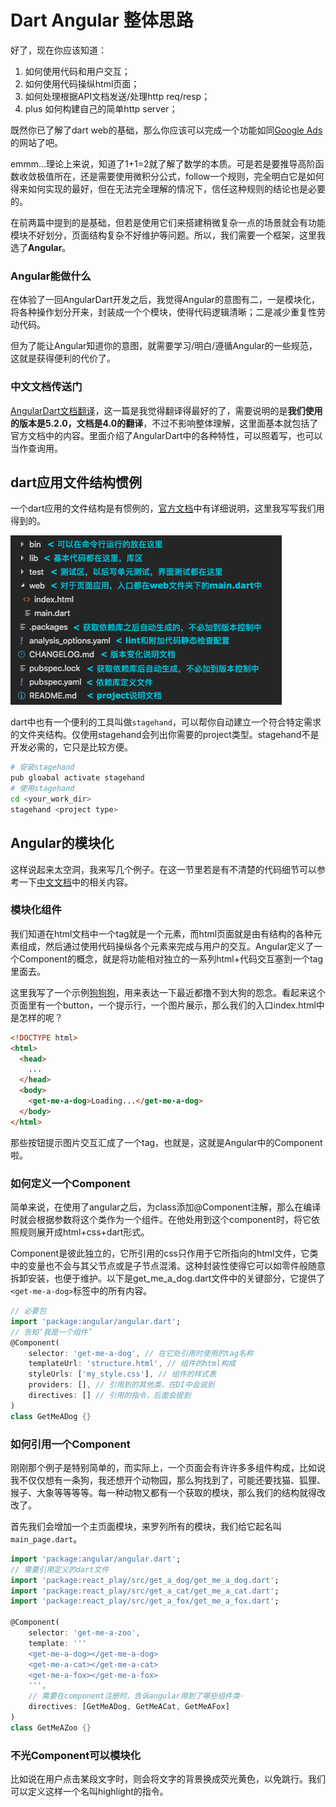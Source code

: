 # Dart Angular 整体思路

好了，现在你应该知道：

1. 如何使用代码和用户交互；
2. 如何使用代码操纵html页面；
3. 如何处理根据API文档发送/处理http req/resp；
4. plus 如何构建自己的简单http server；

既然你已了解了dart web的基础，那么你应该可以完成一个功能如同[Google Ads](https://ads.google.com/intl/en_us/home/?subid=us-en-et-g-aw-a-home-awhp_awx!o2m--ahpm-0000000014-0000000000)的网站了吧。

emmm...理论上来说，知道了1+1=2就了解了数学的本质。可是若是要推导高阶函数收敛极值所在，还是需要使用微积分公式，follow一个规则，完全明白它是如何得来如何实现的最好，但在无法完全理解的情况下，信任这种规则的结论也是必要的。

在前两篇中提到的是基础，但若是使用它们来搭建稍微复杂一点的场景就会有功能模块不好划分，页面结构复杂不好维护等问题。所以，我们需要一个框架，这里我选了**Angular**。

### Angular能做什么

在体验了一回AngularDart开发之后，我觉得Angular的意图有二，一是模块化，将各种操作划分开来，封装成一个个模块，使得代码逻辑清晰；二是减少重复性劳动代码。

但为了能让Angular知道你的意图，就需要学习/明白/遵循Angular的一些规范，这就是获得便利的代价了。

### 中文文档传送门

[AngularDart文档翻译](https://github.com/soojade/AngularDart_doc_cn)，这一篇是我觉得翻译得最好的了，需要说明的是**我们使用的版本是5.2.0，文档是4.0的翻译**，不过不影响整体理解，这里面基本就包括了官方文档中的内容。里面介绍了AngularDart中的各种特性，可以照着写，也可以当作查询用。

## dart应用文件结构惯例

一个dart应用的文件结构是有惯例的，[官方文档](https://www.dartlang.org/tools/pub/package-layout)中有详细说明，这里我写写我们用得到的。

![structure](src_4_structure.png)

dart中也有一个便利的工具叫做`stagehand`，可以帮你自动建立一个符合特定需求的文件夹结构。仅使用stagehand会列出你需要的project类型。stagehand不是开发必需的，它只是比较方便。

``` bash
# 安装stagehand
pub gloabal activate stagehand
# 使用stagehand
cd <your_work_dir>
stagehand <project type>
```

## Angular的模块化

这样说起来太空洞，我来写几个例子。在这一节里若是有不清楚的代码细节可以参考一下[中文文档](https://github.com/soojade/AngularDart_doc_cn)中的相关内容。

### 模块化组件

我们知道在html文档中一个tag就是一个元素，而html页面就是由有结构的各种元素组成，然后通过使用代码操纵各个元素来完成与用户的交互。Angular定义了一个Component的概念，就是将功能相对独立的一系列html+代码交互塞到一个tag里面去。

这里我写了一个示例[狗狗狗](http://www.imandui.com/fun/get_me_a_dog/)，用来表达一下最近都撸不到大狗的怨念。看起来这个页面里有一个button，一个提示行，一个图片展示，那么我们的入口index.html中是怎样的呢？

``` html
<!DOCTYPE html>
<html>
  <head>
    ...
  </head>
  <body>
    <get-me-a-dog>Loading...</get-me-a-dog>
  </body>
</html>
```

那些按钮提示图片交互汇成了一个tag，也就是<get-me-a-dog>，这就是Angular中的Component啦。

### 如何定义一个Component

简单来说，在使用了angular之后，为class添加@Component注解，那么在编译时就会根据参数将这个类作为一个组件。在他处用到这个component时，将它依照规则展开成html+css+dart形式。

Component是彼此独立的，它所引用的css只作用于它所指向的html文件，它类中的变量也不会与其父节点或是子节点混淆。这种封装性使得它可以如零件般随意拆卸安装，也便于维护。以下是get_me_a_dog.dart文件中的关键部分，它提供了`<get-me-a-dog>`标签中的所有内容。

``` dart get_me_a_dog.dart
// 必要包
import 'package:angular/angular.dart';
// 告知‘我是一个组件’
@Component(
    selector: 'get-me-a-dog', // 在它处引用时使用的tag名称
    templateUrl: 'structure.html', // 组件的html构成
    styleUrls: ['my_style.css'], // 组件的样式表
    providers: [], // 引用到的其他类，在DI中会说到
    directives: [] // 引用的指令，后面会提到
)
class GetMeADog {}
```

### 如何引用一个Component

刚刚那个例子是特别简单的，而实际上，一个页面会有许许多多组件构成，比如说我不仅仅想有一条狗，我还想开个动物园，那么狗找到了，可能还要找猫、狐狸、猴子、大象等等等等。每一种动物又都有一个获取的模块，那么我们的结构就得改改了。

首先我们会增加一个主页面模块，来罗列所有的模块，我们给它起名叫`main_page.dart`。

``` dart
import 'package:angular/angular.dart';
// 需要引用定义的dart文件
import 'package:react_play/src/get_a_dog/get_me_a_dog.dart';
import 'package:react_play/src/get_a_cat/get_me_a_cat.dart';
import 'package:react_play/src/get_a_fox/get_me_a_fox.dart';

@Component(
    selector: 'get-me-a-zoo',
    template: ''' 
    <get-me-a-dog></get-me-a-dog>
    <get-me-a-cat></get-me-a-cat>
    <get-me-a-fox></get-me-a-fox>
    ''',
    // 需要在component注册时，告诉angular用到了哪些组件类·
    directives: [GetMeADog, GetMeACat, GetMeAFox]
)
class GetMeAZoo {}
```

### 不光Component可以模块化

比如说在用户点击某段文字时，则会将文字的背景换成荧光黄色，以免跳行。我们可以定义这样一个名叫highlight的指令。
